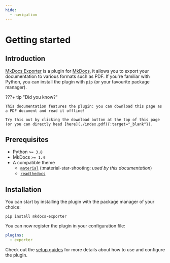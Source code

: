```yaml
---
hide:
  - navigation
---
```


# Getting started

## Introduction

[MkDocs Exporter](/) is a plugin for [MkDocs](https://www.mkdocs.org/), it allows you to export your documentation to various formats such as PDF. If you're familiar with Python, you can install the plugin with `pip` (or your favourite package manager).

???+ tip "Did you know?"

    This documentation features the plugin: you can download this page as a PDF document and read it offline!

    Try this out by clicking the download button at the top of this page (or you can directly head [here](./index.pdf){:target="_blank"}).

## Prerequisites

- Python `>= 3.8`
- MkDocs `>= 1.4`
- A compatible theme
  - [`material`](https://github.com/squidfunk/mkdocs-material) (:material-star-shooting: *used by this documentation*)
  - [`readthedocs`](https://www.mkdocs.org/user-guide/choosing-your-theme/#readthedocs)

## Installation

You can start by installing the plugin with the package manager of your choice:

```
pip install mkdocs-exporter
```

You can now register the plugin in your configuration file:

```yaml
plugins:
  - exporter
```

Check out the [setup guides](../setup/setting-up-documents) for more details about how to use and configure the plugin.

